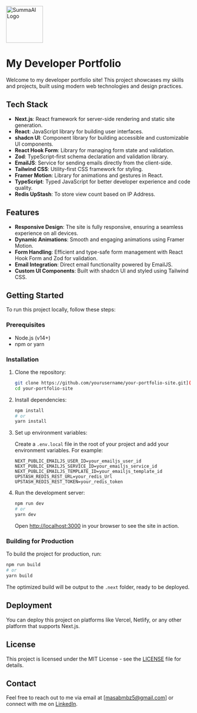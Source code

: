
<p align="">
  <img src="https://github.com/user-attachments/assets/3e17e8c4-89aa-496a-a41c-8c6885893969" alt="SummaAI Logo" width="100" height="100">
</p>

# My Developer Portfolio

Welcome to my developer portfolio site! This project showcases my skills and projects, built using modern web technologies and design practices.

## Tech Stack

- **Next.js**: React framework for server-side rendering and static site generation.
- **React**: JavaScript library for building user interfaces.
- **shadcn UI**: Component library for building accessible and customizable UI components.
- **React Hook Form**: Library for managing form state and validation.
- **Zod**: TypeScript-first schema declaration and validation library.
- **EmailJS**: Service for sending emails directly from the client-side.
- **Tailwind CSS**: Utility-first CSS framework for styling.
- **Framer Motion**: Library for animations and gestures in React.
- **TypeScript**: Typed JavaScript for better developer experience and code quality.
- **Redis UpStash**: To store view count based on IP Address.

## Features

- **Responsive Design**: The site is fully responsive, ensuring a seamless experience on all devices.
- **Dynamic Animations**: Smooth and engaging animations using Framer Motion.
- **Form Handling**: Efficient and type-safe form management with React Hook Form and Zod for validation.
- **Email Integration**: Direct email functionality powered by EmailJS.
- **Custom UI Components**: Built with shadcn UI and styled using Tailwind CSS.

## Getting Started

To run this project locally, follow these steps:

### Prerequisites

- Node.js (v14+)
- npm or yarn

### Installation

1. Clone the repository:

   ```bash
   git clone https://github.com/yourusername/your-portfolio-site.git](https://github.com/MasabBinZia/My-Portfolio-Web
   cd your-portfolio-site
   ```

2. Install dependencies:

   ```bash
   npm install
   # or
   yarn install
   ```

3. Set up environment variables:

   Create a `.env.local` file in the root of your project and add your environment variables. For example:

   ```env
   NEXT_PUBLIC_EMAILJS_USER_ID=your_emailjs_user_id
   NEXT_PUBLIC_EMAILJS_SERVICE_ID=your_emailjs_service_id
   NEXT_PUBLIC_EMAILJS_TEMPLATE_ID=your_emailjs_template_id
   UPSTASH_REDIS_REST_URL=your_redis_Url
   UPSTASH_REDIS_REST_TOKEN=your_redis_token
   ```

4. Run the development server:

   ```bash
   npm run dev
   # or
   yarn dev
   ```

   Open [http://localhost:3000](http://localhost:3000) in your browser to see the site in action.

### Building for Production

To build the project for production, run:

```bash
npm run build
# or
yarn build
```

The optimized build will be output to the `.next` folder, ready to be deployed.

## Deployment

You can deploy this project on platforms like Vercel, Netlify, or any other platform that supports Next.js.

## License

This project is licensed under the MIT License - see the [LICENSE](LICENSE) file for details.

## Contact

Feel free to reach out to me via email at [masabmbz5@gmail.com] or connect with me on [LinkedIn](https://www.linkedin.com/in/masabbinzia).
